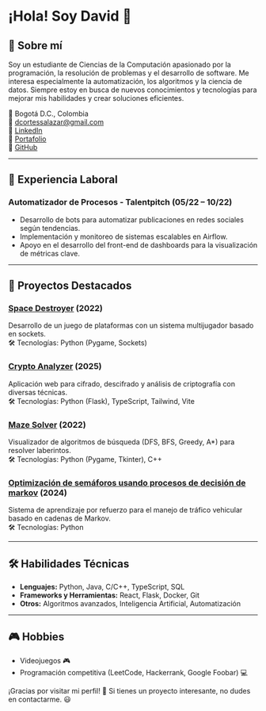 # ¡Hola! Soy David 👋

## 🚀 Sobre mí

Soy un estudiante de Ciencias de la Computación apasionado por la programación, la resolución de problemas y el desarrollo de software. Me interesa especialmente la automatización, los algoritmos y la ciencia de datos. Siempre estoy en busca de nuevos conocimientos y tecnologías para mejorar mis habilidades y crear soluciones eficientes.

📍 Bogotá D.C., Colombia\
📧 [dcortessalazar@gmail.com](mailto\:dcortessalazar@gmail.com)\
🔗 [LinkedIn](https://www.linkedin.com/in/davidccortes/)\
🔗 [Portafolio](https://dacortess.github.io/portfolio/)\
🔗 [GitHub](https://github.com/dacortess)

---

## 💼 Experiencia Laboral

### Automatizador de Procesos - Talentpitch (05/22 – 10/22)

- Desarrollo de bots para automatizar publicaciones en redes sociales según tendencias.
- Implementación y monitoreo de sistemas escalables en  Airflow.
- Apoyo en el desarrollo del front-end de dashboards para la visualización de métricas clave.

---

## 📂 Proyectos Destacados

### [Space Destroyer](https://github.com/dacortess/Space-Destroyer) (2022)

Desarrollo de un juego de plataformas con un sistema multijugador basado en sockets.\
🛠️ Tecnologías: Python (Pygame, Sockets)

### [Crypto Analyzer](https://github.com/dacortess/Intro-Crypto-Project) (2025)

Aplicación web para cifrado, descifrado y análisis de criptografía con diversas técnicas.\
🛠️ Tecnologías: Python (Flask), TypeScript, Tailwind, Vite

### [Maze Solver](https://github.com/dacortess/maze_solver_iia) (2022)

Visualizador de algoritmos de búsqueda (DFS, BFS, Greedy, A\*) para resolver laberintos.\
🛠️ Tecnologías: Python (Pygame, Tkinter), C++

### [Optimización de semáforos usando procesos de decisión de markov](https://github.com/dangarciahe/Cadenas_de_Markov/) (2024)

Sistema de aprendizaje por refuerzo para el manejo de tráfico vehicular basado en cadenas de Markov.\
🛠️ Tecnologías: Python

---

## 🛠️ Habilidades Técnicas

- **Lenguajes:** Python, Java, C/C++, TypeScript, SQL
- **Frameworks y Herramientas:** React, Flask, Docker, Git
- **Otros:** Algoritmos avanzados, Inteligencia Artificial, Automatización

---

## 🎮 Hobbies

- Videojuegos 🎮
- Programación competitiva (LeetCode, Hackerrank, Google Foobar) 💻

¡Gracias por visitar mi perfil! 🚀 Si tienes un proyecto interesante, no dudes en contactarme. 😃


